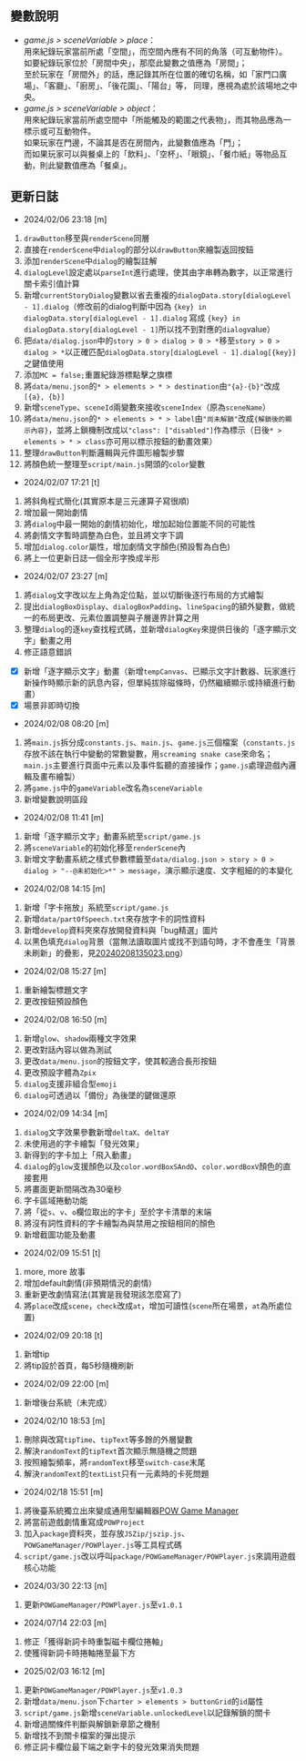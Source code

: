 ## 變數說明

* *game.js > sceneVariable > place*：  
用來紀錄玩家當前所處「空間」，而空間內應有不同的角落（可互動物件）。  
如要紀錄玩家位於「房間中央」，那麼此變數之值應為「房間」；  
至於玩家在「房間外」的話，應記錄其所在位置的確切名稱，如「家門口廣場」、「客廳」、「廚房」、「後花園」、「陽台」等，
同理，應視為處於該場地之中央。
* *game.js > sceneVariable > object*：  
用來紀錄玩家當前所處空間中「所能觸及的範圍之代表物」，而其物品應為一標示或可互動物件。  
如果玩家在門邊，不論其是否在房間內，此變數值應為「門」；  
而如果玩家可以與餐桌上的「飲料」、「空杯」、「眼鏡」、「餐巾紙」等物品互動，則此變數值應為「餐桌」。

## 更新日誌

* 2024/02/06 23:18 [m]

1. `drawButton`移至與`renderScene`同層
2. 直接在`renderScene`中`dialog`的部分以`drawButton`來繪製返回按鈕
3. 添加`renderScene`中`dialog`的繪製註解
4. `dialogLevel`設定處以`parseInt`進行處理，使其由字串轉為數字，以正常進行關卡索引值計算
5. 新增`currentStoryDialog`變數以省去重複的`dialogData.story[dialogLevel - 1].dialog`（修改前的dialog判斷中因為 `{key} in dialogData.story[dialogLevel - 1].dialog` 寫成 `{key} in dialogData.story[dialogLevel - 1]`所以找不到對應的`dialog`value）
6. 把`data/dialog.json`中的`story > 0 > dialog > 0 > *`移至`story > 0 > dialog > *`以正確匹配`dialogData.story[dialogLevel - 1].dialog[{key}]`之鍵值使用
7. 添加`MC = false;`重置紀錄游標點擊之旗標
8. 將`data/menu.json`的`* > elements > * > destination`由`"{a}-{b}"`改成`[{a}, {b}]`
9. 新增`sceneType`、`sceneId`兩變數來接收`sceneIndex`（原為`sceneName`）
10. 將`data/menu.json`的`* > elements > * > label`由`"尚未解鎖"`改成`{解鎖後的顯示內容}`，並將上鎖機制改成以`"class": ["disabled"]`作為標示（日後`* > elements > * > class`亦可用以標示按鈕的動畫效果）
11. 整理`drawButton`判斷邏輯與元件圖形繪製步驟
12. 將顏色統一整理至`script/main.js`開頭的`color`變數

* 2024/02/07 17:21 [t]

1. 將斜角程式簡化(其實原本是三元運算子寫很順)
2. 增加最一開始劇情
3. 將`dialog`中最一開始的劇情初始化，增加起始位置能不同的可能性
4. 將劇情文字暫時調整為白色，並且將文字下調
5. 增加`dialog.color`屬性，增加劇情文字顏色(預設暫為白色)
6. 將上一位更新日誌一個全形字換成半形

* 2024/02/07 23:27 [m]

1. 將`dialog`文字改以左上角為定位點，並以切斷後逐行布局的方式繪製
2. 提出`dialogBoxDisplay`、`dialogBoxPadding`、`lineSpacing`的額外變數，做統一的布局更改、元素位置調整與子層邊界計算之用
3. 整理`dialog`的逐`key`查找程式碼，並新增`dialogKey`來提供日後的「逐字顯示文字」動畫之用
4. 修正語意錯誤

- [x] 新增「逐字顯示文字」動畫（新增`tempCanvas`、已顯示文字計數器、玩家進行新操作時顯示新的訊息內容，但單純拔除磁條時，仍然繼續顯示或持續進行動畫）
- [x] 場景非即時切換

* 2024/02/08 08:20 [m]

1. 將`main.js`拆分成`constants.js`、`main.js`、`game.js`三個檔案（`constants.js`存放不該在執行中變動的常數變數，用`screaming snake case`來命名；`main.js`主要進行頁面中元素以及事件監聽的直接操作；`game.js`處理遊戲內邏輯及畫布繪製）
2. 將`game.js`中的`gameVariable`改名為`sceneVariable`
3. 新增變數說明區段

* 2024/02/08 11:41 [m]

1. 新增「逐字顯示文字」動畫系統至`script/game.js`
2. 將`sceneVariable`的初始化移至`renderScene`內
3. 新增文字動畫系統之樣式參數標籤至`data/dialog.json > story > 0 > dialog > "--@未初始化>*" > message`，演示顯示速度、文字粗細的的本變化

* 2024/02/08 14:15 [m]

1. 新增「字卡拖放」系統至`script/game.js`
2. 新增`data/partOfSpeech.txt`來存放字卡的詞性資料
3. 新增`develop`資料夾來存放開發資料與「bug精選」圖片
4. 以黑色填充`dialog`背景（當無法讀取圖片或找不到語句時，才不會產生「背景未刷新」的疊影，見[20240208135023.png](image/bug/20240208135023.png)）

* 2024/02/08 15:27 [m]

1. 重新繪製標題文字
2. 更改按鈕預設顏色

* 2024/02/08 16:50 [m]

1. 新增`glow`、`shadow`兩種文字效果
2. 更改對話內容以做為測試
3. 更改`data/menu.json`的按鈕文字，使其較適合長形按鈕
4. 更改預設字體為`Zpix`
5. `dialog`支援非組合型`emoji`
6. `dialog`可透過以「備份」為後墜的鍵做還原

* 2024/02/09 14:34 [m]

1. `dialog`文字效果參數新增`deltaX`、`deltaY`
2. 未使用過的字卡繪製「發光效果」
3. 新得到的字卡加上「飛入動畫」
4. `dialog`的`glow`支援顏色以及`color.wordBoxSAndO`、`color.wordBoxV`顏色的直接套用
5. 將畫面更新間隔改為30毫秒
6. 字卡區域捲動功能
7. 將「從`s`、`v`、`o`欄位取出的字卡」至於字卡清單的末端
8. 將沒有詞性資料的字卡繪製為與禁用之按鈕相同的顏色
9. 新增截圖功能及動畫

* 2024/02/09 15:51 [t]

1. more, more 故事
2. 增加default劇情(非預期情況的劇情)
3. 重新更改劇情寫法(其實是我發現該怎麼寫了)
4. 將`place`改成`scene`，`check`改成`at`，增加可讀性(`scene`所在場景，`at`為所處位置)

* 2024/02/09 20:18 [t]

1. 新增tip
2. 將tip設於首頁，每5秒隨機刷新

* 2024/02/09 22:00 [m]

1. 新增後台系統（未完成）

* 2024/02/10 18:53 [m]

1. 刪除與改寫`tipTime`、`tipText`等多餘的外層變數
2. 解決`randomText`的`tipText`首次顯示無隨機之問題
3. 按照繪製頻率，將`randomText`移至`switch-case`末尾
4. 解決`randomText`的`textList`只有一元素時的卡死問題

* 2024/02/18 15:51 [m]

1. 將後臺系統獨立出來變成通用型編輯器[POW Game Manager](https://github.com/MaoHuPi/POWGameManager)
2. 將當前遊戲劇情重寫成`POWProject`
3. 加入`package`資料夾，並存放`JSZip/jszip.js`、`POWGameManager/POWPlayer.js`等工具程式碼
4. `script/game.js`改以呼叫`package/POWGameManager/POWPlayer.js`來調用遊戲核心功能

* 2024/03/30 22:13 [m]

1. 更新`POWGameManager/POWPlayer.js`至`v1.0.1`

* 2024/07/14 22:03 [m]

1. 修正「獲得新詞卡時重製磁卡欄位捲軸」
2. 使獲得新詞卡時捲軸捲至最下方

* 2025/02/03 16:12 [m]

1. 更新`POWGameManager/POWPlayer.js`至`v1.0.3`
2. 新增`data/menu.json`下`charter > elements > buttonGrid`的`id`屬性
3. `script/game.js`新增`sceneVariable.unlockedLevel`以記錄解鎖的關卡
4. 新增過關條件判斷與解鎖新章節之機制
5. 新增找不到關卡檔案的彈出提示
6. 修正詞卡欄位最下端之新字卡的發光效果消失問題